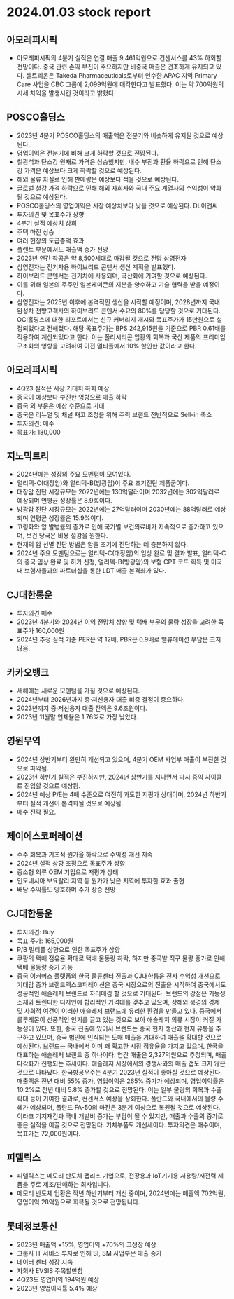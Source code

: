 # 2024.01.03 stock report
## 아모레퍼시픽
- 아모레퍼시픽의 4분기 실적은 연결 매출 9,461억원으로 컨센서스를 43% 하회할 전망이다. 중국 관련 손익 부진이 주요하지만 비중국 매출은 견조하게 유지되고 있다.
셀트리온은 Takeda Pharmaceuticals로부터 인수한 APAC 지역 Primary Care 사업을 CBC 그룹에 2,099억원에 매각한다고 발표했다. 이는 약 700억원의 시세 차익을 발생시킨 것이라고 밝혔다.
## POSCO홀딩스
- 2023년 4분기 POSCO홀딩스의 매출액은 전분기와 비슷하게 유지될 것으로 예상된다.
- 영업이익은 전분기에 비해 크게 하락할 것으로 전망된다.
- 철광석과 탄소강 원재료 가격은 상승했지만, 내수 부진과 환율 하락으로 인해 탄소강 가격은 예상보다 크게 하락할 것으로 예상된다.
- 해외 물류 차질로 인해 판매량은 예상보다 적을 것으로 예상된다.
- 글로벌 철강 가격 하락으로 인해 해외 자회사와 국내 주요 계열사의 수익성이 악화될 것으로 예상된다.
- POSCO홀딩스의 영업이익은 시장 예상치보다 낮을 것으로 예상된다.
DL이앤씨
- 투자의견 및 목표주가 상향
- 4분기 실적 예상치 상회
- 주택 마진 상승
- 여러 현장의 도급증액 효과
- 플랜트 부문에서도 매출액 증가 전망
- 2023년 연간 착공은 약 8,500세대로 마감될 것으로 전망
삼영전자
- 삼영전자는 전기차용 하이브리드 콘덴서 생산 계획을 발표했다.
- 하이브리드 콘덴서는 전기차에 사용되며, 국산화에 기여할 것으로 예상된다.
- 이를 위해 일본의 주주인 일본케미콘의 지분을 양수하고 기술 협력을 받을 예정이다.
- 삼영전자는 2025년 이후에 본격적인 생산을 시작할 예정이며, 2028년까지 국내 완성차 전방고객사의 하이브리드 콘덴서 수요의 80%를 담당할 것으로 기대된다.
OCI홀딩스에 대한 리포트에서는 신규 커버리지 개시와 목표주가가 15만원으로 설정되었다고 전해졌다. 해당 목표주가는 BPS 242,915원을 기준으로 PBR 0.61배를 적용하여 계산되었다고 한다. 이는 폴리시리콘 업황의 회복과 국산 제품의 프리미엄 구조화의 영향을 고려하여 이전 멀티플에서 10% 할인한 값이라고 한다.
## 아모레퍼시픽
- 4Q23 실적은 시장 기대치 하회 예상
- 중국이 예상보다 부진한 영향으로 매출 하락
- 중국 외 부문은 예상 수준으로 기대
- 중국은 리뉴얼 및 채널 재고 조정을 위해 주력 브랜드 전반적으로 Sell-in 축소
- 투자의견: 매수
- 목표가: 180,000
## 지노믹트리
- 2024년에는 성장의 주요 모멘텀이 모여있다.
- 얼리텍-C(대장암)와 얼리텍-B(방광암)이 주요 조기진단 제품군이다.
- 대장암 진단 시장규모는 2022년에는 130억달러이며 2032년에는 302억달러로 예상되며 연평균 성장률은 8.9%이다.
- 방광암 진단 시장규모는 2022년에는 27억달러이며 2030년에는 88억달러로 예상되며 연평균 성장률은 15.9%이다.
- 고령화와 암 발병률의 증가로 인해 국가별 보건의료비가 지속적으로 증가하고 있으며, 보건 당국은 비용 절감을 원한다.
- 현재의 암 선별 진단 방법은 암을 조기에 진단하는 데 충분하지 않다.
- 2024년 주요 모멘텀으로는 얼리텍-C(대장암)의 임상 완료 및 결과 발표, 얼리텍-C의 중국 임상 완료 및 허가 신청, 얼리텍-B(방광암)의 보험 CPT 코드 획득 및 미국 내 보험사들과의 파트너십을 통한 LDT 매출 본격화가 있다.
## CJ대한통운
- 투자의견 매수
- 2023년 4분기와 2024년 이익 전망치 상향 및 택배 부문의 물량 성장을 고려한 목표주가 160,000원
- 2024년 추정 실적 기준 PER은 약 12배, PBR은 0.9배로 밸류에이션 부담은 크지 않음.
## 카카오뱅크
- 새해에는 새로운 모멘텀을 가질 것으로 예상된다.
- 2024년부터 2026년까지 중·저신용자 대출 비중 결정이 중요하다.
- 2023년까지 중·저신용자 대출 잔액은 9.6조원이다.
- 2023년 11월말 연체율은 1.76%로 가장 낮았다.
## 영원무역
- 2024년 상반기부터 완만히 개선되고 있으며, 4분기 OEM 사업부 매출이 부진한 것으로 파악됨.
- 2023년 하반기 실적은 부진하지만, 2024년 상반기를 지나면서 다시 증익 사이클로 진입할 것으로 예상됨.
- 2024년 예상 P/E는 4배 수준으로 여전히 과도한 저평가 상태이며, 2024년 하반기부터 실적 개선이 본격화될 것으로 예상됨.
- 매수 전략 필요.
## 제이에스코퍼레이션
- 수주 회복과 기조적 원가율 하락으로 수익성 개선 지속
- 2024년 실적 상향 조정으로 목표주가 상향
- 중소형 의류 OEM 기업으로 저평가 상태
- 인도네시아 보요랄리 지역 등 원가가 낮은 지역에 투자한 효과 출현
- 배당 수익률도 양호하며 주가 상승 전망
## CJ대한통운
- 투자의견: Buy
- 목표 주가: 165,000원
- P/B 멀티플 상향으로 인한 목표주가 상향
- 쿠팡의 택배 점유율 확대로 택배 물동량 하락, 하지만 중국발 직구 물량 증가로 인해 택배 물동량 증가 가능
- 중국 이커머스 플랫폼의 한국 물류센터 진출과 CJ대한통운 전사 수익성 개선으로 기대감 증가
브랜드엑스코퍼레이션은 중국 시장으로의 진출을 시작하여 중국에서도 성공적인 애슬레저 브랜드로 자리매김 할 것으로 기대된다. 브랜드의 강점은 기능성 소재와 트렌디한 디자인에 합리적인 가격대를 갖추고 있으며, 상해와 북경의 경제 및 사회적 여건이 이러한 애슬레저 브랜드에 유리한 환경을 만들고 있다. 중국에서 룰루레몬이 선풍적인 인기를 끌고 있는 것으로 보아 애슬레저 의류 시장이 커질 가능성이 있다. 또한, 중국 진출에 있어서 브랜드는 중국 현지 생산과 현지 유통을 추구하고 있으며, 중국 법인에 인식되는 도매 매출을 기대하여 매출을 확대할 것으로 예상된다. 브랜드는 국내에서 이미 꽤 확고한 시장 점유율을 가지고 있으며, 한국을 대표하는 애슬레저 브랜드 중 하나이다. 연간 매출은 2,327억원으로 추정되며, 매출 다각화가 진행되는 추세이다. 애슬레저 시장에서의 경쟁사와의 매출 갭도 크지 않은 것으로 나타났다.
한국항공우주는 4분기 2023년 실적이 좋아질 것으로 예상된다. 매출액은 전년 대비 55% 증가, 영업이익은 265% 증가가 예상되며, 영업이익률은 10.2%로 전년 대비 5.8% 증가할 것으로 전망된다. 이는 일부 물량의 회복과 수출 확대 등이 기여한 결과로, 컨센서스 예상을 상회한다. 폴란드와 국내에서의 물량 수혜가 예상되며, 폴란드 FA-50의 마진은 3분기 이상으로 복원될 것으로 예상된다. 이라크 기지재건과 국내 개발비 증가는 부담이 될 수 있지만, 매출과 수출의 증가로 좋은 실적을 이끌 것으로 전망된다. 기체부품도 개선세이다. 투자의견은 매수이며, 목표가는 72,000원이다.
## 피델릭스
- 피델릭스는 메모리 반도체 팹리스 기업으로, 전장용과 IoT기기용 저용량/저전력 제품을 주로 제조/판매하는 회사입니다.
- 메모리 반도체 업황은 작년 하반기부터 개선 중이며, 2024년에는 매출액 702억원, 영업이익 28억원으로 회복될 것으로 전망됩니다. 
## 롯데정보통신
- 2023년 매출액 +15%, 영업이익 +70%의 고성장 예상
- 그룹사 IT 서비스 투자로 인해 SI, SM 사업부문 매출 증가
- 데이터 센터 성장 지속
- 자회사 EVSIS 주목할만함
- 4Q23도 영업이익 194억원 예상
- 2023년 영업이익률 5.4% 예상